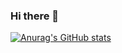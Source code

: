### Hi there 👋
[![Anurag's GitHub stats](https://github-readme-stats.vercel.app/api?username=REgorion)](https://github.com/anuraghazra/github-readme-stats&count_private=true)

<!--
**REgorion/REgorion** is a ✨ _special_ ✨ repository because its `README.md` (this file) appears on your GitHub profile.

Here are some ideas to get you started:

- 🔭 I’m currently working on ...
- 🌱 I’m currently learning ...
- 👯 I’m looking to collaborate on ...
- 🤔 I’m looking for help with ...
- 💬 Ask me about ...
- 📫 How to reach me: ...
- 😄 Pronouns: ...
- ⚡ Fun fact: ...
-->
